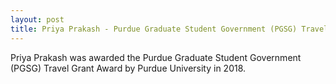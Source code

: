 ```yaml
---
layout: post
title: Priya Prakash - Purdue Graduate Student Government (PGSG) Travel Grant Award
---
```

Priya Prakash was awarded the Purdue Graduate Student Government (PGSG) Travel Grant Award by Purdue University in 2018.
